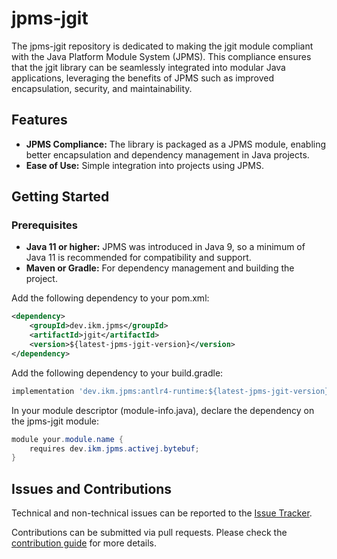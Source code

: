 # jpms-jgit
The jpms-jgit repository is dedicated to making the jgit module compliant with the Java Platform Module System (JPMS). This compliance ensures that the jgit library can be seamlessly integrated into modular Java applications, leveraging the benefits of JPMS such as improved encapsulation, security, and maintainability.

## Features

* **JPMS Compliance:** The library is packaged as a JPMS module, enabling better encapsulation and dependency management in Java projects.
* **Ease of Use:** Simple integration into projects using JPMS.

## Getting Started
### Prerequisites

* **Java 11 or higher:** JPMS was introduced in Java 9, so a minimum of Java 11 is recommended for compatibility and support.
* **Maven or Gradle:** For dependency management and building the project.

Add the following dependency to your pom.xml:
```xml
<dependency>
    <groupId>dev.ikm.jpms</groupId>
	<artifactId>jgit</artifactId>
    <version>${latest-jpms-jgit-version}</version>
</dependency>
```

Add the following dependency to your build.gradle:
```groovy
implementation 'dev.ikm.jpms:antlr4-runtime:${latest-jpms-jgit-version}'
```

In your module descriptor (module-info.java), declare the dependency on the jpms-jgit module:

```java
module your.module.name {
    requires dev.ikm.jpms.activej.bytebuf;
}
```


## Issues and Contributions
Technical and non-technical issues can be reported to the [Issue Tracker](https://github.com/ikmdev/jgit/issues).

Contributions can be submitted via pull requests. Please check the [contribution guide](doc/how-to-contribute.md) for more details.